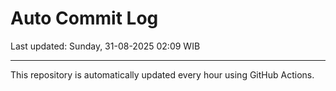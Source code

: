 # Auto Commit Log

Last updated: Sunday, 31-08-2025 02:09 WIB

---

This repository is automatically updated every hour using GitHub Actions.
